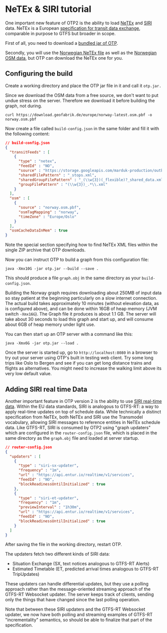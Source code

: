 # NeTEx & SIRI tutorial

One important new feature of OTP2 is the ability to
load [NeTEx](https://en.wikipedia.org/wiki/NeTEx) and [SIRI](https://en.wikipedia.org/wiki/Service_Interface_for_Real_Time_Information) 
data. NeTEx is a European [specification for transit data exchange](http://netex-cen.eu), comparable in purpose to
GTFS but broader in scope. 

First of all, you need to download a [bundled jar of OTP](Getting-OTP.md).

Secondly, you will use the [Norwegian NeTEx file](https://developer.entur.org/pages-intro-files) as
well as the [Norwegian OSM data](http://download.geofabrik.de/europe/norway.html), but OTP can download the NeTEx one for you.

## Configuring the build

Create a working directory and place the OTP jar file in it and call it `otp.jar.`

Since we download the OSM data from a free source, we don't want to put undue stress on the server.
Therefore we download it before building the graph, not during.

```
curl https://download.geofabrik.de/europe/norway-latest.osm.pbf -o norway.osm.pbf
```

Now create a file called `build-config.json` in the same folder and fill it with the following
content:

<!-- build-config BEGIN -->
<!-- NOTE! This section is auto-generated. Do not change, change doc in code instead. -->

```JSON
// build-config.json
{
  "transitFeeds" : [
    {
      "type" : "netex",
      "feedId" : "NO",
      "source" : "https://storage.googleapis.com/marduk-production/outbound/netex/rb_norway-aggregated-netex.zip",
      "sharedFilePattern" : "_stops.xml",
      "sharedGroupFilePattern" : "_(\\w{3})(_flexible)?_shared_data.xml",
      "groupFilePattern" : "(\\w{3})_.*\\.xml"
    }
  ],
  "osm" : [
    {
      "source" : "norway.osm.pbf",
      "osmTagMapping" : "norway",
      "timeZone" : "Europe/Oslo"
    }
  ],
  "osmCacheDataInMem" : true
}
```

<!-- build-config END -->

Note the special section specifying how to find NeTEx XML files within the single ZIP archive that
OTP downloads.

Now you can instruct OTP to build a graph from this configuration file:

`java -Xmx10G -jar otp.jar --build --save .`

This should produce a file `graph.obj` in the same directory as your `build-config.json`.

Building the Norway graph requires downloading about 250MB of input data so stay patient at the beginning
particularly on a slow internet connection.
The actual build takes approximately 10 minutes (without elevation data, as is configured above), 
and can be done within 16GB of heap memory (JVM switch `-Xmx16G`). The Graph file it produces is 
about 1.1 GB. The server will take about 30 seconds to load this graph and start up, and will 
consume about 6GB of heap memory under light use.

You can then start up an OTP server with a command like this:

`java -Xmx6G -jar otp.jar --load .`

Once the server is started up, go to `http://localhost:8080` in a browser to try out your server
using OTP's built in testing web client. Try some long trips like Oslo to Bergen and see if you can
get long distance trains and flights as alternatives. You might need to increase the walking limit
above its very low default value.

## Adding SIRI real time Data

Another important feature in OTP version 2 is the ability to
use [SIRI real-time data](https://en.wikipedia.org/wiki/Service_Interface_for_Real_Time_Information).
Within the EU data standards, SIRI is analogous to GTFS-RT: a way to apply real-time updates on top
of schedule data. While technically a distinct specification from NeTEx, both NeTEx and SIRI use the
Transmodel vocabulary, allowing SIRI messages to reference entities in NeTEx schedule data. Like
GTFS-RT, SIRI is consumed by OTP2 using "graph updaters" which are configured in
the `router-config.json` file, which is placed in the same directory as the `graph.obj` file and
loaded at server startup.

<!-- router-config BEGIN -->
<!-- NOTE! This section is auto-generated. Do not change, change doc in code instead. -->

```JSON
// router-config.json
{
  "updaters" : [
    {
      "type" : "siri-sx-updater",
      "frequency" : "1m",
      "url" : "https://api.entur.io/realtime/v1/services",
      "feedId" : "NO",
      "blockReadinessUntilInitialized" : true
    },
    {
      "type" : "siri-et-updater",
      "frequency" : "1m",
      "previewInterval" : "1h30m",
      "url" : "https://api.entur.io/realtime/v1/services",
      "feedId" : "NO",
      "blockReadinessUntilInitialized" : true
    }
  ]
}
```

<!-- router-config END -->

After saving the file in the working directory, restart OTP.

The updaters fetch two different kinds of SIRI data:

- Situation Exchange (SX, text notices analogous to GTFS-RT Alerts)
- Estimated Timetable (ET, predicted arrival times analogous to GTFS-RT TripUpdates)

These updaters can handle differential updates, but they use a polling approach rather than the
message-oriented streaming approach of the GTFS-RT Websocket updater. The server keeps track of
clients, sending only the things that have changed since the last polling operation.

Note that between these SIRI updaters and the GTFS-RT Websocket updater, we now have both polling
and streaming examples of GTFS-RT "incrementality" semantics, so should be able to finalize that
part of the specification.